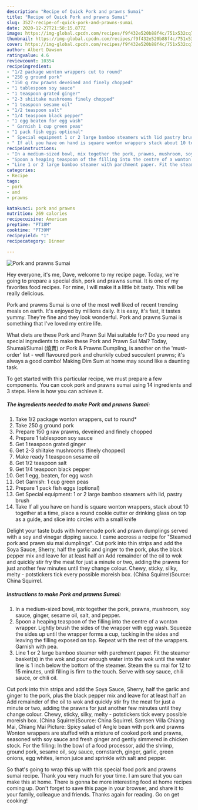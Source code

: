 ```yaml
---
description: "Recipe of Quick Pork and prawns Sumai"
title: "Recipe of Quick Pork and prawns Sumai"
slug: 3527-recipe-of-quick-pork-and-prawns-sumai
date: 2020-12-27T21:58:15.877Z
image: https://img-global.cpcdn.com/recipes/f9f432e520b88f4c/751x532cq70/pork-and-prawns-sumai-recipe-main-photo.jpg
thumbnail: https://img-global.cpcdn.com/recipes/f9f432e520b88f4c/751x532cq70/pork-and-prawns-sumai-recipe-main-photo.jpg
cover: https://img-global.cpcdn.com/recipes/f9f432e520b88f4c/751x532cq70/pork-and-prawns-sumai-recipe-main-photo.jpg
author: Albert Dawson
ratingvalue: 4.6
reviewcount: 10354
recipeingredient:
- "1/2 package wonton wrappers cut to round"
- "250 g ground pork"
- "150 g raw prawns deveined and finely chopped"
- "1 tablespoon soy sauce"
- "1 teaspoon grated ginger"
- "2-3 shiitake mushrooms finely chopped"
- "1 teaspoon sesame oil"
- "1/2 teaspoon salt"
- "1/4 teaspoon black pepper"
- "1 egg beaten for egg wash"
- " Garnish 1 cup green peas"
- "1 pack fish eggs optional"
- " Special equipment 1 or 2 large bamboo steamers with lid pastry brush"
- " If all you have on hand is square wonton wrappers stack about 10 together at a time place a round cookie cutter or drinking glass on top as a guide and slice into circles with a small knife"
recipeinstructions:
- "In a medium-sized bowl, mix together the pork, prawns, mushroom, soy sauce, ginger, sesame oil, salt, and pepper."
- "Spoon a heaping teaspoon of the filling into the centre of a wonton wrapper. Lightly brush the sides of the wrapper with egg wash. Squeeze the sides up until the wrapper forms a cup, tucking in the sides and leaving the filling exposed on top. Repeat with the rest of the wrappers. Garnish with pea."
- "Line 1 or 2 large bamboo steamer with parchment paper. Fit the steamer basket(s) in the wok and pour enough water into the wok until the water line is 1 inch below the bottom of the steamer. Steam the su mai for 12 to 15 minutes, until filling is firm to the touch. Serve with soy sauce, chili sauce, or chili oil."
categories:
- Recipe
tags:
- pork
- and
- prawns

katakunci: pork and prawns 
nutrition: 269 calories
recipecuisine: American
preptime: "PT18M"
cooktime: "PT39M"
recipeyield: "1"
recipecategory: Dinner

---
```



![Pork and prawns Sumai](https://img-global.cpcdn.com/recipes/f9f432e520b88f4c/751x532cq70/pork-and-prawns-sumai-recipe-main-photo.jpg)

Hey everyone, it's me, Dave, welcome to my recipe page. Today, we're going to prepare a special dish, pork and prawns sumai. It is one of my favorites food recipes. For mine, I will make it a little bit tasty. This will be really delicious.

Pork and prawns Sumai is one of the most well liked of recent trending meals on earth. It's enjoyed by millions daily. It is easy, it's fast, it tastes yummy. They're fine and they look wonderful. Pork and prawns Sumai is something that I've loved my entire life.

What diets are these Pork and Prawn Sui Mai suitable for? Do you need any special ingredients to make these Pork and Prawn Sui Mai? Today, Shumai/Siumai (燒賣) or Pork &amp; Prawns Dumpling, is another on the &#39;must-order&#39; list - well flavoured pork and chunkily cubed succulent prawns; it&#39;s always a good combo! Making Dim Sum at home may sound like a daunting task.


To get started with this particular recipe, we must prepare a few components. You can cook pork and prawns sumai using 14 ingredients and 3 steps. Here is how you can achieve it.

<!--inarticleads1-->

##### The ingredients needed to make Pork and prawns Sumai:

1. Take 1/2 package wonton wrappers, cut to round*
1. Take 250 g ground pork
1. Prepare 150 g raw prawns, deveined and finely chopped
1. Prepare 1 tablespoon soy sauce
1. Get 1 teaspoon grated ginger
1. Get 2-3 shiitake mushrooms (finely chopped)
1. Make ready 1 teaspoon sesame oil
1. Get 1/2 teaspoon salt
1. Get 1/4 teaspoon black pepper
1. Get 1 egg, beaten, for egg wash
1. Get  Garnish: 1 cup green peas
1. Prepare 1 pack fish eggs (optional)
1. Get  Special equipment: 1 or 2 large bamboo steamers with lid, pastry brush
1. Take  If all you have on hand is square wonton wrappers, stack about 10 together at a time, place a round cookie cutter or drinking glass on top as a guide, and slice into circles with a small knife


Delight your taste buds with homemade pork and prawn dumplings served with a soy and vinegar dipping sauce. I came accross a recipe for &#34;Steamed pork and prawn siu mai dumplings&#34;. Cut pork into thin strips and add the Soya Sauce, Sherry, half the garlic and ginger to the pork, plus the black pepper mix and leave for at least half an Add remainder of the oil to wok and quickly stir fry the meat for just a minute or two, adding the prawns for just another few minutes until they change colour. Chewy, sticky, silky, melty - potstickers tick every possible moreish box. (China Squirrel)Source: China Squirrel. 

<!--inarticleads2-->

##### Instructions to make Pork and prawns Sumai:

1. In a medium-sized bowl, mix together the pork, prawns, mushroom, soy sauce, ginger, sesame oil, salt, and pepper.
1. Spoon a heaping teaspoon of the filling into the centre of a wonton wrapper. Lightly brush the sides of the wrapper with egg wash. Squeeze the sides up until the wrapper forms a cup, tucking in the sides and leaving the filling exposed on top. Repeat with the rest of the wrappers. Garnish with pea.
1. Line 1 or 2 large bamboo steamer with parchment paper. Fit the steamer basket(s) in the wok and pour enough water into the wok until the water line is 1 inch below the bottom of the steamer. Steam the su mai for 12 to 15 minutes, until filling is firm to the touch. Serve with soy sauce, chili sauce, or chili oil.


Cut pork into thin strips and add the Soya Sauce, Sherry, half the garlic and ginger to the pork, plus the black pepper mix and leave for at least half an Add remainder of the oil to wok and quickly stir fry the meat for just a minute or two, adding the prawns for just another few minutes until they change colour. Chewy, sticky, silky, melty - potstickers tick every possible moreish box. (China Squirrel)Source: China Squirrel. Samsen Villa Chiang Mai, Chiang Mai Picture: Spicy salad of Angle bean with pork and prawns Wonton wrappers are stuffed with a mixture of cooked pork and prawns, seasoned with soy sauce and fresh ginger and gently simmered in chicken stock. For the filling: In the bowl of a food processor, add the shrimp, ground pork, sesame oil, soy sauce, cornstarch, ginger, garlic, green onions, egg whites, lemon juice and sprinkle with salt and pepper. 

So that's going to wrap this up with this special food pork and prawns sumai recipe. Thank you very much for your time. I am sure that you can make this at home. There is gonna be more interesting food at home recipes coming up. Don't forget to save this page in your browser, and share it to your family, colleague and friends. Thanks again for reading. Go on get cooking!

